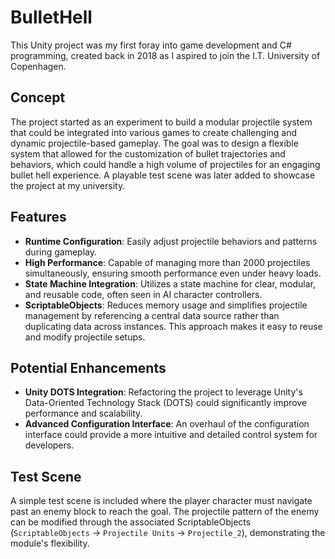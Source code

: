 # BulletHell

This Unity project was my first foray into game development and C# programming, created back in 2018 as I aspired to join the I.T. University of Copenhagen. 

## Concept
The project started as an experiment to build a modular projectile system that could be integrated into various games to create challenging and dynamic projectile-based gameplay. The goal was to design a flexible system that allowed for the customization of bullet trajectories and behaviors, which could handle a high volume of projectiles for an engaging bullet hell experience. A playable test scene was later added to showcase the project at my university.


## Features

- **Runtime Configuration**: Easily adjust projectile behaviors and patterns during gameplay.
- **High Performance**: Capable of managing more than 2000 projectiles simultaneously, ensuring smooth performance even under heavy loads.
- **State Machine Integration**: Utilizes a state machine for clear, modular, and reusable code, often seen in AI character controllers.
- **ScriptableObjects**: Reduces memory usage and simplifies projectile management by referencing a central data source rather than duplicating data across instances. This approach makes it easy to reuse and modify projectile setups.


## Potential Enhancements

- **Unity DOTS Integration**: Refactoring the project to leverage Unity's Data-Oriented Technology Stack (DOTS) could significantly improve performance and scalability.
- **Advanced Configuration Interface**: An overhaul of the configuration interface could provide a more intuitive and detailed control system for developers.

## Test Scene

A simple test scene is included where the player character must navigate past an enemy block to reach the goal. The projectile pattern of the enemy can be modified through the associated ScriptableObjects (`ScriptableObjects` -> `Projectile Units` -> `Projectile_2`), demonstrating the module's flexibility.